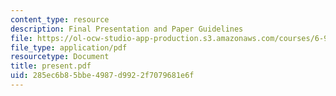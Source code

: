 ```yaml
---
content_type: resource
description: Final Presentation and Paper Guidelines
file: https://ol-ocw-studio-app-production.s3.amazonaws.com/courses/6-933j-the-structure-of-engineering-revolutions-fall-2001/285ec6b85bbe4987d9922f7079681e6f_present.pdf
file_type: application/pdf
resourcetype: Document
title: present.pdf
uid: 285ec6b8-5bbe-4987-d992-2f7079681e6f
---
```

